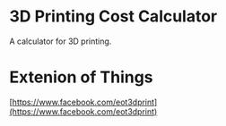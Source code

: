 # 3D Printing Cost Calculator
A calculator for 3D printing.

# Extenion of Things
[https://www.facebook.com/eot3dprint](https://www.facebook.com/eot3dprint)
